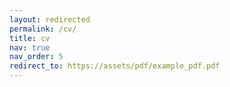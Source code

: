 ```yaml
---
layout: redirected
permalink: /cv/
title: cv
nav: true
nav_order: 5
redirect_to: https://assets/pdf/example_pdf.pdf
---
```

